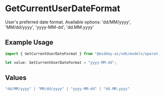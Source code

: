 # GetCurrentUserDateFormat

User's preferred date format. Available options: 'dd/MM/yyyy', 'MM/dd/yyyy', 'yyyy-MM-dd', 'dd.MM.yyyy'

## Example Usage

```typescript
import { GetCurrentUserDateFormat } from "@midday-ai/sdk/models/operations";

let value: GetCurrentUserDateFormat = "yyyy-MM-dd";
```

## Values

```typescript
"dd/MM/yyyy" | "MM/dd/yyyy" | "yyyy-MM-dd" | "dd.MM.yyyy"
```